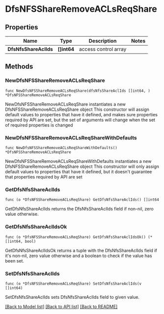 # DfsNFSShareRemoveACLsReqShare

## Properties

Name | Type | Description | Notes
------------ | ------------- | ------------- | -------------
**DfsNfsShareAclIds** | **[]int64** | access control array | 

## Methods

### NewDfsNFSShareRemoveACLsReqShare

`func NewDfsNFSShareRemoveACLsReqShare(dfsNfsShareAclIds []int64, ) *DfsNFSShareRemoveACLsReqShare`

NewDfsNFSShareRemoveACLsReqShare instantiates a new DfsNFSShareRemoveACLsReqShare object
This constructor will assign default values to properties that have it defined,
and makes sure properties required by API are set, but the set of arguments
will change when the set of required properties is changed

### NewDfsNFSShareRemoveACLsReqShareWithDefaults

`func NewDfsNFSShareRemoveACLsReqShareWithDefaults() *DfsNFSShareRemoveACLsReqShare`

NewDfsNFSShareRemoveACLsReqShareWithDefaults instantiates a new DfsNFSShareRemoveACLsReqShare object
This constructor will only assign default values to properties that have it defined,
but it doesn't guarantee that properties required by API are set

### GetDfsNfsShareAclIds

`func (o *DfsNFSShareRemoveACLsReqShare) GetDfsNfsShareAclIds() []int64`

GetDfsNfsShareAclIds returns the DfsNfsShareAclIds field if non-nil, zero value otherwise.

### GetDfsNfsShareAclIdsOk

`func (o *DfsNFSShareRemoveACLsReqShare) GetDfsNfsShareAclIdsOk() (*[]int64, bool)`

GetDfsNfsShareAclIdsOk returns a tuple with the DfsNfsShareAclIds field if it's non-nil, zero value otherwise
and a boolean to check if the value has been set.

### SetDfsNfsShareAclIds

`func (o *DfsNFSShareRemoveACLsReqShare) SetDfsNfsShareAclIds(v []int64)`

SetDfsNfsShareAclIds sets DfsNfsShareAclIds field to given value.



[[Back to Model list]](../README.md#documentation-for-models) [[Back to API list]](../README.md#documentation-for-api-endpoints) [[Back to README]](../README.md)


